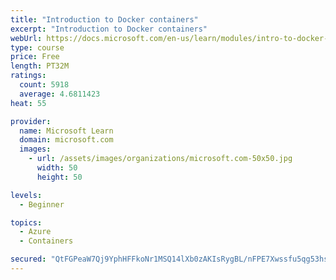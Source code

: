 ```yaml
---
title: "Introduction to Docker containers"
excerpt: "Introduction to Docker containers"
webUrl: https://docs.microsoft.com/en-us/learn/modules/intro-to-docker-containers/
type: course
price: Free
length: PT32M
ratings:
  count: 5918
  average: 4.6811423
heat: 55

provider:
  name: Microsoft Learn
  domain: microsoft.com
  images:
    - url: /assets/images/organizations/microsoft.com-50x50.jpg
      width: 50
      height: 50

levels:
  - Beginner

topics:
  - Azure
  - Containers

secured: "QtFGPeaW7Qj9YphHFFkoNr1MSQ14lXb0zAKIsRygBL/nFPE7Xwssfu5qg53hs/6X7YNk5Z3NGgIoQEdsRsdZ4WSfZMgoNGsnDjKGRU9b54W+TKOq4GesPMe4tASLYshkJsRQ9ClGj0/39GjUv87HQ/iXStZKOu5LFRYpNQjqpAM43Y9stJezGu2txThvBFgGkU1YlpOACuFVt4IYGvtjeZYmSoEFXC9dzMyhsjZy6BrpoOG6tJ9gp3cLq3pyJJ1hnozaG3JGoC9JhJD4+1ft0djJ+ACfj3YRzNUyHD7+QLBMjGsaX/6lIuJsIEMNsTL+E6lJ80lM6wFV0eyHY2scDiYNGDuH3ZJv8a014D4fQEdWpI03WnFnmXMNsL4ZcEGmu436I/GERyIQ/PceOmVFCmwVjy2wQxG3XwMKB67aGK8=;4TQWGXhjtpyRSH6iFBM7LA=="
---
```


